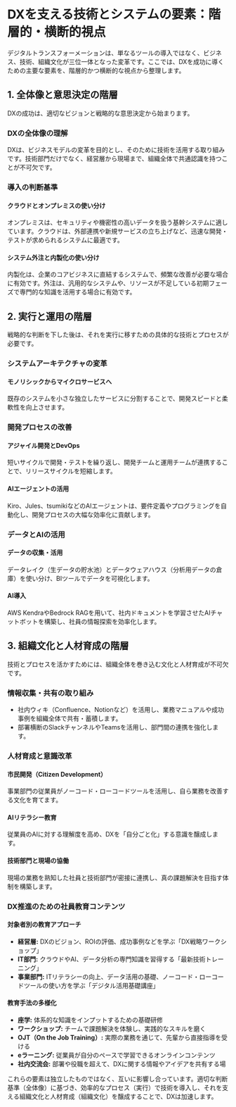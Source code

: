 # DXを支える技術とシステムの要素：階層的・横断的視点

デジタルトランスフォーメーションは、単なるツールの導入ではなく、ビジネス、技術、組織文化が三位一体となった変革です。ここでは、DXを成功に導くための主要な要素を、階層的かつ横断的な視点から整理します。

## 1. 全体像と意思決定の階層

DXの成功は、適切なビジョンと戦略的な意思決定から始まります。

### DXの全体像の理解

DXは、ビジネスモデルの変革を目的とし、そのために技術を活用する取り組みです。技術部門だけでなく、経営層から現場まで、組織全体で共通認識を持つことが不可欠です。

### 導入の判断基準

#### クラウドとオンプレミスの使い分け

オンプレミスは、セキュリティや機密性の高いデータを扱う基幹システムに適しています。クラウドは、外部連携や新規サービスの立ち上げなど、迅速な開発・テストが求められるシステムに最適です。

#### システム外注と内製化の使い分け

内製化は、企業のコアビジネスに直結するシステムで、頻繁な改善が必要な場合に有効です。外注は、汎用的なシステムや、リソースが不足している初期フェーズで専門的な知識を活用する場合に有効です。

## 2. 実行と運用の階層

戦略的な判断を下した後は、それを実行に移すための具体的な技術とプロセスが必要です。

### システムアーキテクチャの変革

#### モノリシックからマイクロサービスへ

既存のシステムを小さな独立したサービスに分割することで、開発スピードと柔軟性を向上させます。

### 開発プロセスの改善

#### アジャイル開発とDevOps

短いサイクルで開発・テストを繰り返し、開発チームと運用チームが連携することで、リリースサイクルを短縮します。

#### AIエージェントの活用

Kiro、Jules、tsumikiなどのAIエージェントは、要件定義やプログラミングを自動化し、開発プロセスの大幅な効率化に貢献します。

### データとAIの活用

#### データの収集・活用

データレイク（生データの貯水池）とデータウェアハウス（分析用データの倉庫）を使い分け、BIツールでデータを可視化します。

#### AI導入

AWS KendraやBedrock RAGを用いて、社内ドキュメントを学習させたAIチャットボットを構築し、社員の情報探索を効率化します。

## 3. 組織文化と人材育成の階層

技術とプロセスを活かすためには、組織全体を巻き込む文化と人材育成が不可欠です。

### 情報収集・共有の取り組み

- 社内ウィキ（Confluence、Notionなど）を活用し、業務マニュアルや成功事例を組織全体で共有・蓄積します。
- 部署横断のSlackチャンネルやTeamsを活用し、部門間の連携を強化します。

### 人材育成と意識改革

#### 市民開発（Citizen Development）

事業部門の従業員がノーコード・ローコードツールを活用し、自ら業務を改善する文化を育てます。

#### AIリテラシー教育

従業員のAIに対する理解度を高め、DXを「自分ごと化」する意識を醸成します。

#### 技術部門と現場の協働

現場の業務を熟知した社員と技術部門が密接に連携し、真の課題解決を目指す体制を構築します。

### DX推進のための社員教育コンテンツ

#### 対象者別の教育アプローチ

- **経営層:** DXのビジョン、ROIの評価、成功事例などを学ぶ「DX戦略ワークショップ」
- **IT部門:** クラウドやAI、データ分析の専門知識を習得する「最新技術トレーニング」
- **事業部門:** ITリテラシーの向上、データ活用の基礎、ノーコード・ローコードツールの使い方を学ぶ「デジタル活用基礎講座」

#### 教育手法の多様化

- **座学:** 体系的な知識をインプットするための基礎研修
- **ワークショップ:** チームで課題解決を体験し、実践的なスキルを磨く
- **OJT（On the Job Training）:** 実際の業務を通じて、先輩から直接指導を受ける
- **eラーニング:** 従業員が自分のペースで学習できるオンラインコンテンツ
- **社内交流会:** 部署や役職を超えて、DXに関する情報やアイデアを共有する場

これらの要素は独立したものではなく、互いに影響し合っています。適切な判断基準（全体像）に基づき、効率的なプロセス（実行）で技術を導入し、それを支える組織文化と人材育成（組織文化）を醸成することで、DXは加速します。